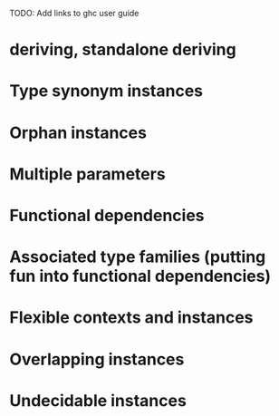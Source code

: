 TODO: Add links to ghc user guide

# deriving, standalone deriving

# Type synonym instances

# Orphan instances

# Multiple parameters

# Functional dependencies

# Associated type families (putting fun into functional dependencies)

# Flexible contexts and instances

# Overlapping instances

# Undecidable instances
